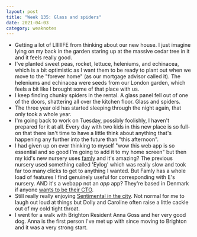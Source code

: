 ```yaml
---
layout: post
title: "Week 135: Glass and spiders"
date: 2021-04-03
category: weaknotes
---
```

* Getting a lot of LIIIIIFE from thinking about our new house. I just imagine lying on my back in the garden staring up at the massive cedar tree in it and it feels really good.
* I've planted sweet peas, rocket, lettuce, heleniums, and echinacea, which is a bit optimistic as I want them to be ready to plant out when we move to the "forever home" (as our mortgage advisor called it). The heleniums and echinacea were seeds from our London garden, which feels a bit like I brought some of that place with us.
* I keep finding chunky spiders in the rental. A glass panel fell out of one of the doors, shattering all over the kitchen floor. Glass and spiders.
* The three year old has started sleeping through the night again, that only took a whole year.
* I'm going back to work on Tuesday, possibly foolishly, I haven't prepared for it at all. Every day with two kids in this new place is so full-on that there isn't time to have a little think about anything that's happening any further into the future than "this afternoon".
* I had given up on ever thinking to myself "wow this web app is so essential and so good I'm going to add it to my home screen" but then my kid's new nursery uses [famly](https://app.famly.co) and it's amazing? The previous nursery used something called 'Eylog' which was really slow and took far too many clicks to get to anything I wanted. But Famly has a whole load of features I find genuinely useful for corresponding with E's nursery. AND it's a webapp not an _app_ app? They're based in Denmark if anyone [wants to be their CTO](https://famly.recruitee.com/o/head-of-engineering-cto).
* Still really really enjoying [Sentimental in the city](https://play.acast.com/s/sentimentalgarbage/sentimentalinthecity1-sex-thecity-seasonone). Not normal for me to laugh out loud at things but Dolly and Caroline often raise a little cackle out of my cold tight throat.
* I went for a walk with Brighton Resident Anna Goss and her very good dog. Anna is the first person I've met up with since moving to Brighton and it was a very strong start.
